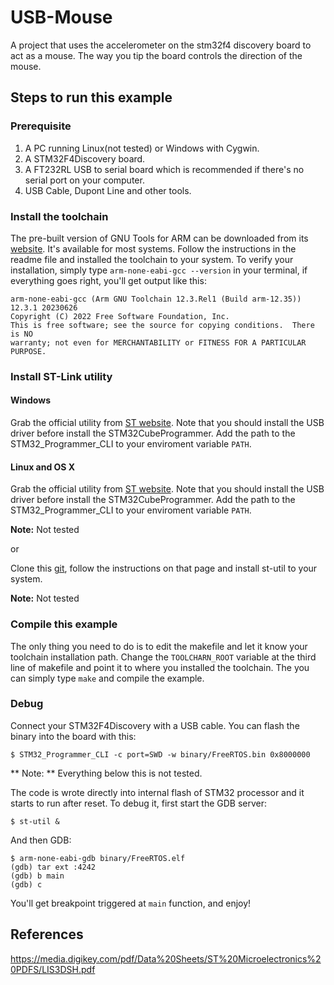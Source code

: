 # USB-Mouse

A project that uses the accelerometer on the stm32f4 discovery board to act as a mouse.  The way you tip the board controls the direction of the mouse.

## Steps to run this example

### Prerequisite

1. A PC running Linux(not tested) or Windows with Cygwin.
2. A STM32F4Discovery board.
3. A FT232RL USB to serial board which is recommended if there's no serial port on your computer.
4. USB Cable, Dupont Line and other tools.

### Install the toolchain

The pre-built version of GNU Tools for ARM can be downloaded from its [website](https://developer.arm.com/downloads/-/arm-gnu-toolchain-downloads). It's available for most systems. Follow the instructions in the readme file and installed the toolchain to your system. To verify your installation, simply type `arm-none-eabi-gcc --version` in your terminal, if everything goes right, you'll get output like this:

```
arm-none-eabi-gcc (Arm GNU Toolchain 12.3.Rel1 (Build arm-12.35)) 12.3.1 20230626
Copyright (C) 2022 Free Software Foundation, Inc.
This is free software; see the source for copying conditions.  There is NO
warranty; not even for MERCHANTABILITY or FITNESS FOR A PARTICULAR PURPOSE.
```

### Install ST-Link utility

#### Windows
Grab the official utility from [ST website](http://www.st.com/web/catalog/tools/FM146/CL1984/SC724/SS1677/PF251168). Note that you should install the USB driver before install the STM32CubeProgrammer.  Add the path to the STM32_Programmer_CLI to your enviroment variable `PATH`.

#### Linux and OS X

Grab the official utility from [ST website](http://www.st.com/web/catalog/tools/FM146/CL1984/SC724/SS1677/PF251168). Note that you should install the USB driver before install the STM32CubeProgrammer.  Add the path to the STM32_Programmer_CLI to your enviroment variable `PATH`.

**Note:** Not tested

or

Clone this [git](https://github.com/texane/stlink), follow the instructions on that page and install st-util to your system.

**Note:** Not tested


### Compile this example
The only thing you need to do is to edit the makefile and let it know your toolchain installation path. Change the `TOOLCHARN_ROOT` variable at the third line of makefile and point it to where you installed the toolchain. The you can simply type `make` and compile the example.

### Debug
Connect your STM32F4Discovery with a USB cable. You can flash the binary into the board with this:

`$ STM32_Programmer_CLI -c port=SWD -w binary/FreeRTOS.bin 0x8000000`

** Note: ** Everything below this is not tested.

The code is wrote directly into internal flash of STM32 processor and it starts to run after reset. To debug it, first start the GDB server:

`$ st-util &`

And then GDB:

```
$ arm-none-eabi-gdb binary/FreeRTOS.elf
(gdb) tar ext :4242
(gdb) b main
(gdb) c
```

You'll get breakpoint triggered at `main` function, and enjoy!


## References

https://media.digikey.com/pdf/Data%20Sheets/ST%20Microelectronics%20PDFS/LIS3DSH.pdf

